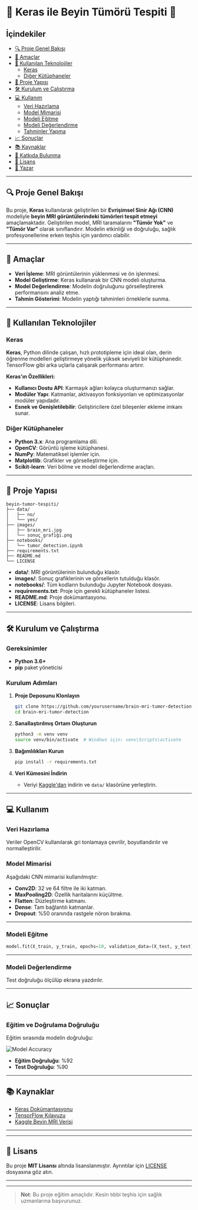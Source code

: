 # 🧠 Keras ile Beyin Tümörü Tespiti 🧠  


## İçindekiler  
- [🔍 Proje Genel Bakışı](#-proje-genel-bakışı)  
- [🎯 Amaçlar](#-amaçlar)  
- [🧰 Kullanılan Teknolojiler](#-kullanılan-teknolojiler)  
  - [Keras](#keras)  
  - [Diğer Kütüphaneler](#diğer-kütüphaneler)  
- [📁 Proje Yapısı](#-proje-yapısı)  
- [🛠️ Kurulum ve Çalıştırma](#️-kurulum-ve-çalıştırma)  
- [💻 Kullanım](#-kullanım)  
  - [Veri Hazırlama](#veri-hazırlama)  
  - [Model Mimarisi](#model-mimarisi)  
  - [Modeli Eğitme](#modeli-eğitme)  
  - [Modeli Değerlendirme](#modeli-değerlendirme)  
  - [Tahminler Yapma](#tahminler-yapma)  
- [📈 Sonuçlar](#-sonuçlar)  
- [📚 Kaynaklar](#-kaynaklar)  
- [📝 Katkıda Bulunma](#-katkıda-bulunma)  
- [📜 Lisans](#-lisans)  
- [👤 Yazar](#-yazar)  

---

## 🔍 Proje Genel Bakışı  
Bu proje, **Keras** kullanılarak geliştirilen bir **Evrişimsel Sinir Ağı (CNN)** modeliyle **beyin MRI görüntülerindeki tümörleri tespit etmeyi** amaçlamaktadır. Geliştirilen model, MRI taramalarını **"Tümör Yok"** ve **"Tümör Var"** olarak sınıflandırır. Modelin etkinliği ve doğruluğu, sağlık profesyonellerine erken teşhis için yardımcı olabilir.  

---

## 🎯 Amaçlar  
- **Veri İşleme**: MRI görüntülerinin yüklenmesi ve ön işlenmesi.  
- **Model Geliştirme**: Keras kullanarak bir CNN modeli oluşturma.  
- **Model Değerlendirme**: Modelin doğruluğunu görselleştirerek performansını analiz etme.  
- **Tahmin Gösterimi**: Modelin yaptığı tahminleri örneklerle sunma.  

---

## 🧰 Kullanılan Teknolojiler  

### Keras  
**Keras**, Python dilinde çalışan, hızlı prototipleme için ideal olan, derin öğrenme modelleri geliştirmeye yönelik yüksek seviyeli bir kütüphanedir. TensorFlow gibi arka uçlarla çalışarak performansı artırır.  

**Keras'ın Özellikleri:**  
- **Kullanıcı Dostu API**: Karmaşık ağları kolayca oluşturmanızı sağlar.  
- **Modüler Yapı**: Katmanlar, aktivasyon fonksiyonları ve optimizasyonlar modüler yapıdadır.  
- **Esnek ve Genişletilebilir**: Geliştiricilere özel bileşenler ekleme imkanı sunar.  

### Diğer Kütüphaneler  
- **Python 3.x**: Ana programlama dili.  
- **OpenCV**: Görüntü işleme kütüphanesi.  
- **NumPy**: Matematiksel işlemler için.  
- **Matplotlib**: Grafikler ve görselleştirme için.  
- **Scikit-learn**: Veri bölme ve model değerlendirme araçları.  

---

## 📁 Proje Yapısı  

```
beyin-tumor-tespiti/  
├── data/  
│   ├── no/  
│   └── yes/  
├── images/  
│   ├── brain_mri.jpg  
│   └── sonuç_grafiği.png  
├── notebooks/  
│   └── tumor_detection.ipynb  
├── requirements.txt  
├── README.md  
└── LICENSE  
```

- **data/**: MRI görüntülerinin bulunduğu klasör.  
- **images/**: Sonuç grafiklerinin ve görsellerin tutulduğu klasör.  
- **notebooks/**: Tüm kodların bulunduğu Jupyter Notebook dosyası.  
- **requirements.txt**: Proje için gerekli kütüphaneler listesi.  
- **README.md**: Proje dokümantasyonu.  
- **LICENSE**: Lisans bilgileri.  

---

## 🛠️ Kurulum ve Çalıştırma  

### Gereksinimler  
- **Python 3.6+**  
- **pip** paket yöneticisi  

### Kurulum Adımları  

1. **Proje Deposunu Klonlayın**  
   ```bash
   git clone https://github.com/yourusername/brain-mri-tumor-detection.git  
   cd brain-mri-tumor-detection  
   ```  

2. **Sanallaştırılmış Ortam Oluşturun**  
   ```bash
   python3 -m venv venv  
   source venv/bin/activate  # Windows için: venv\Scripts\activate  
   ```  

3. **Bağımlılıkları Kurun**  
   ```bash
   pip install -r requirements.txt  
   ```  

4. **Veri Kümesini İndirin**  
   - Veriyi [Kaggle'dan](https://www.kaggle.com/datasets/navoneel/brain-mri-images-for-brain-tumor-detection) indirin ve `data/` klasörüne yerleştirin.  

---

## 💻 Kullanım  

### Veri Hazırlama  
Veriler OpenCV kullanılarak gri tonlamaya çevrilir, boyutlandırılır ve normalleştirilir.  

### Model Mimarisi  
Aşağıdaki CNN mimarisi kullanılmıştır:  
- **Conv2D**: 32 ve 64 filtre ile iki katman.  
- **MaxPooling2D**: Özellik haritalarını küçültme.  
- **Flatten**: Düzleştirme katmanı.  
- **Dense**: Tam bağlantılı katmanlar.  
- **Dropout**: %50 oranında rastgele nöron bırakma.  

---

### Modeli Eğitme  
```python
model.fit(X_train, y_train, epochs=10, validation_data=(X_test, y_test), verbose=1)
```

---

### Modeli Değerlendirme  
Test doğruluğu ölçülüp ekrana yazdırılır.  

---

## 📈 Sonuçlar  

### Eğitim ve Doğrulama Doğruluğu  
Eğitim sırasında modelin doğruluğu:  

![Model Accuracy](https://github.com/yourusername/brain-mri-tumor-detection/blob/main/images/sonuç_grafiği.png)  

- **Eğitim Doğruluğu**: %92  
- **Test Doğruluğu**: %90  

---

## 📚 Kaynaklar  
- [Keras Dokümantasyonu](https://keras.io)  
- [TensorFlow Kılavuzu](https://www.tensorflow.org/guide/keras)  
- [Kaggle Beyin MRI Verisi](https://www.kaggle.com/datasets/navoneel/brain-mri-images-for-brain-tumor-detection)  

---



---

## 📜 Lisans  
Bu proje **MIT Lisansı** altında lisanslanmıştır. Ayrıntılar için [LICENSE](LICENSE) dosyasına göz atın.  

---


---

> **Not**: Bu proje eğitim amaçlıdır. Kesin tıbbi teşhis için sağlık uzmanlarına başvurunuz.
